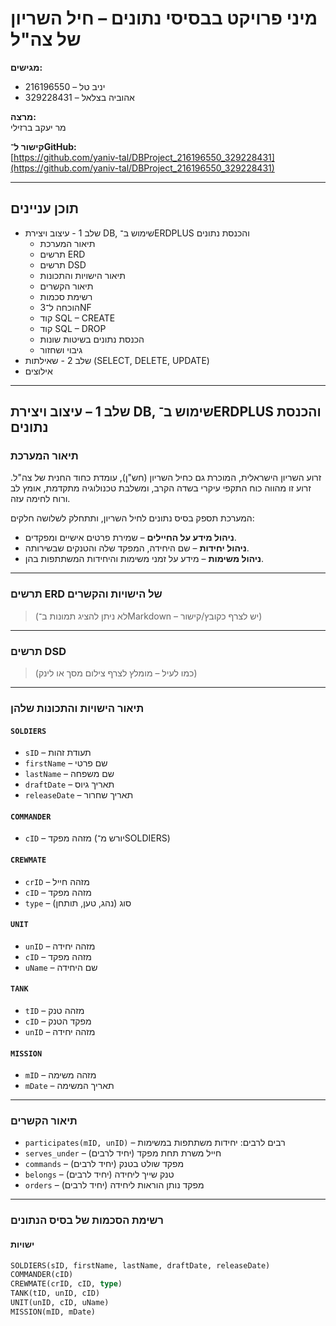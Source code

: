 # מיני פרויקט בבסיסי נתונים – חיל השריון של צה"ל

**מגישים:**  
- יניב טל – 216196550  
- אהוביה בצלאל – 329228431

**מרצה:**  
מר יעקב ברזילי

**קישור ל־GitHub:**  
[https://github.com/yaniv-tal/DBProject_216196550_329228431](https://github.com/yaniv-tal/DBProject_216196550_329228431)

---

## תוכן עניינים

- שלב 1 - עיצוב ויצירת DB, שימוש ב־ERDPLUS והכנסת נתונים  
  - תיאור המערכת  
  - תרשים ERD  
  - תרשים DSD  
  - תיאור הישויות והתכונות  
  - תיאור הקשרים  
  - רשימת סכמות  
  - הוכחה ל־3NF  
  - קוד SQL – CREATE  
  - קוד SQL – DROP  
  - הכנסת נתונים בשיטות שונות  
  - גיבוי ושחזור  
- שלב 2 - שאילתות (SELECT, DELETE, UPDATE)  
- אילוצים

---

## שלב 1 – עיצוב ויצירת DB, שימוש ב־ERDPLUS והכנסת נתונים

### תיאור המערכת

זרוע השריון הישראלית, המוכרת גם כחיל השריון (חש"ן), עומדת כחוד החנית של צה"ל. זרוע זו מהווה כוח התקפי עיקרי בשדה הקרב, ומשלבת טכנולוגיה מתקדמת, אומץ לב ורוח לחימה עזה.

המערכת תספק בסיס נתונים לחיל השריון, ותתחלק לשלושה חלקים:

- **ניהול מידע על החיילים** – שמירת פרטים אישיים ומפקדים.  
- **ניהול יחידות** – שם היחידה, המפקד שלה והטנקים שבשירותה.  
- **ניהול משימות** – מידע על זמני משימות והיחידות המשתתפות בהן.

---

### תרשים ERD של הישויות והקשרים

> (לא ניתן להציג תמונות ב־Markdown – יש לצרף כקובץ/קישור)

---

### תרשים DSD

> (כמו לעיל – מומלץ לצרף צילום מסך או לינק)

---

### תיאור הישויות והתכונות שלהן

#### `SOLDIERS`
- `sID` – תעודת זהות  
- `firstName` – שם פרטי  
- `lastName` – שם משפחה  
- `draftDate` – תאריך גיוס  
- `releaseDate` – תאריך שחרור

#### `COMMANDER`
- `cID` – מזהה מפקד (יורש מ־SOLDIERS)

#### `CREWMATE`
- `crID` – מזהה חייל  
- `cID` – מזהה מפקד  
- `type` – סוג (נהג, טען, תותחן)

#### `UNIT`
- `unID` – מזהה יחידה  
- `cID` – מזהה מפקד  
- `uName` – שם היחידה

#### `TANK`
- `tID` – מזהה טנק  
- `cID` – מפקד הטנק  
- `unID` – מזהה יחידה

#### `MISSION`
- `mID` – מזהה משימה  
- `mDate` – תאריך המשימה

---

### תיאור הקשרים

- `participates(mID, unID)` – רבים לרבים: יחידות משתתפות במשימות  
- `serves_under` – חייל משרת תחת מפקד (יחיד לרבים)  
- `commands` – מפקד שולט בטנק (יחיד לרבים)  
- `belongs` – טנק שייך ליחידה (יחיד לרבים)  
- `orders` – מפקד נותן הוראות ליחידה (יחיד לרבים)

---

### רשימת הסכמות של בסיס הנתונים

#### ישויות

```sql
SOLDIERS(sID, firstName, lastName, draftDate, releaseDate)
COMMANDER(cID)
CREWMATE(crID, cID, type)
TANK(tID, unID, cID)
UNIT(unID, cID, uName)
MISSION(mID, mDate)
